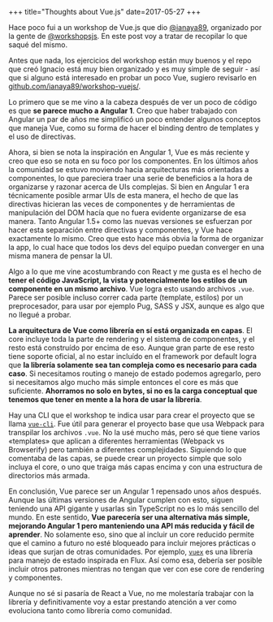 +++
title="Thoughts about Vue.js"
date=2017-05-27
+++

Hace poco fui a un workshop de Vue.js que dio
[@ianaya89](https://twitter.com/ianaya89), organizado por la gente de
[@workshopsjs](https://twitter.com/workshopsjs). En este post voy a tratar de
recopilar lo que saqué del mismo.

Antes que nada, los ejercicios del workshop están muy buenos y el repo que creó
Ignacio está muy bien organizado y es muy simple de seguir - así que si alguno
está interesado en probar un poco Vue, sugiero revisarlo en
[github.com/ianaya89/workshop-vuejs/](https://github.com/ianaya89/workshop-vuejs/).

Lo primero que se me vino a la cabeza después de ver un poco de código es que
**se parece mucho a Angular 1**. Creo que haber trabajado con Angular un par de
años me simplificó un poco entender algunos conceptos que maneja Vue, como su
forma de hacer el binding dentro de templates y el uso de directivas.

Ahora, si bien se nota la inspiración en Angular 1, Vue es más reciente y creo
que eso se nota en su foco por los componentes. En los últimos años la comunidad
se estuvo moviendo hacia arquitecturas más orientadas a componentes, lo que
pareciera traer una serie de beneficios a la hora de organizarse y razonar
acerca de UIs complejas. Si bien en Angular 1 era técnicamente posible armar UIs
de esta manera, el hecho de que las directivas hicieran las veces de componentes
y de herramientas de manipulación del DOM hacía que no fuera evidente
organizarse de esa manera. Tanto Angular 1.5+ como las nuevas versiones se
esfuerzan por hacer esta separación entre directivas y componentes, y Vue hace
exactamente lo mismo. Creo que esto hace más obvia la forma de organizar la app,
lo cual hace que todos los devs del equipo puedan converger en una misma manera
de pensar la UI.

Algo a lo que me vine acostumbrando con React y me gusta es el hecho de **tener
el código JavaScript, la vista y potencialmente los estilos de un componente en
un mismo archivo**. Vue logra esto usando archivos `.vue`. Parece ser posible
incluso correr cada parte (template, estilos) por un preprocesador, para usar
por ejemplo Pug, SASS y JSX, aunque es algo que no llegué a probar.

**La arquitectura de Vue como librería en sí está organizada en capas**. El core
incluye toda la parte de rendering y el sistema de componentes, y el resto está
construído por encima de eso. Aunque gran parte de ese resto tiene soporte
oficial, al no estar incluído en el framework por default logra que **la
librería solamente sea tan compleja como es necesario para cada caso**. Si
necesitamos routing o manejo de estado podemos agregarlo, pero si necesitamos
algo mucho más simple entonces el core es más que suficiente. **Ahorramos no
solo en bytes, si no es la carga conceptual que tenemos que tener en mente a la
hora de usar la librería**.

Hay una CLI que el workshop te indica usar para crear el proyecto que se llama
[`vue-cli`](https://github.com/vuejs/vue-cli). Fue útil para generar el proyecto
base que usa Webpack para transpilar los archivos `.vue`. No la usé mucho más,
pero sé que tiene varios «templates» que aplican a diferentes herramientas
(Webpack vs Browserify) pero también a diferentes complejidades. Siguiendo lo
que comentaba de las capas, se puede crear un proyecto simple que solo incluya
el core, o uno que traiga más capas encima y con una estructura de directorios
más armada.

En conclusión, Vue parece ser un Angular 1 repensado unos años después. Aunque
las últimas versiones de Angular cumplen con esto, siguen teniendo una API
gigante y usarlas sin TypeScript no es lo más sencillo del mundo. En este
sentido, **Vue parecería ser una alternativa más simple, mejorando Angular 1
pero manteniendo una API más reducida y fácil de aprender**. No solamente eso,
sino que al incluir un core reducido permite que el camino a futuro no esté
bloqueado para incluir mejores prácticas o ideas que surjan de otras
comunidades. Por ejemplo, [`vuex`](https://github.com/vuejs/vuex) es una
librería para manejo de estado inspirada en Flux. Así como esa, debería ser
posible incluir otros patrones mientras no tengan que ver con ese core de
rendering y componentes.

Aunque no sé si pasaría de React a Vue, no me molestaría trabajar con la
librería y definitivamente voy a estar prestando atención a ver como evoluciona
tanto como librería como comunidad.
